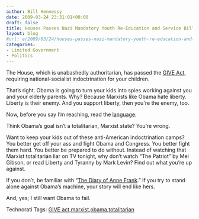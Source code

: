 ```yaml
---
author: Bill Hennessy
date: 2009-03-24 23:31:01+00:00
draft: false
title: Houses Passes Nazi Mandatory Youth Re-Education and Service Bill
layout: blog
#url: e/2009/03/24/houses-passes-nazi-mandatory-youth-re-education-and-service-bill/
categories:
- Limited Government
- Politics
---
```


The House, which is unabashedly authoritarian, has passed the [GIVE Act](https://gatewaypundit.blogspot.com/2009/03/house-passes-dear-leaders-hitler-youth.html), requiring national-socialist indoctrination for your children.

 

That’s right. Obama is going to turn your kids into spies working against you and your elderly parents. Why? Because Marxists like Obama hate liberty. Liberty is their enemy. And you support liberty, then you're the enemy, too. 

 

Now, before you say I’m reaching, read the [language](https://www.govtrack.us/congress/billtext.xpd?bill=h111-1388).

 

Think Obama’s goal isn’t a totalitarian, Marxist state? You’re wrong.

 

Want to keep your kids out of these anti-American indoctrination camps? You better get off your ass and fight Obama and Congress. You better fight them hard. You better be prepared to do without. Instead of watching that Marxist totalitarian liar on TV tonight, why don’t watch “The Patriot” by Mel Gibson, or read Liberty and Tyranny by Mark Levin? Find out what you’re up against. 

 

If you don’t, be familiar with “[The Diary of Anne Frank](https://en.wikipedia.org/wiki/Anne_Frank).” If you try to stand alone against Obama’s machine, your story will end like hers. 

 

And, yes; I still want Obama to fail. 

 

Technorati Tags: [GIVE act](https://technorati.com/tags/GIVE+act),[marxist](https://technorati.com/tags/marxist),[obama](https://technorati.com/tags/obama),[totalitarian](https://technorati.com/tags/totalitarian)
